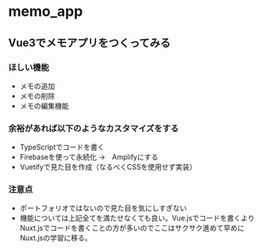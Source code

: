 # memo_app

## Vue3でメモアプリをつくってみる
### ほしい機能
- メモの追加
- メモの削除
- メモの編集機能

### 余裕があれば以下のようなカスタマイズをする
- TypeScriptでコードを書く
- Firebaseを使って永続化
→　Amplifyにする
- Vuetifyで見た目を作成（なるべくCSSを使用せず実装）

### 注意点
- ポートフォリオではないので見た目を気にしすぎない
- 機能については上記全てを満たせなくても良い。Vue.jsでコードを書くよりNuxt.jsでコードを書くことの方が多いのでここはサクサク進めて早めにNuxt.jsの学習に移る。

